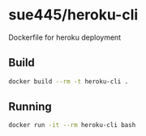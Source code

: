 # sue445/heroku-cli
Dockerfile for heroku deployment

## Build
```bash
docker build --rm -t heroku-cli .
```

## Running
```bash
docker run -it --rm heroku-cli bash
```
